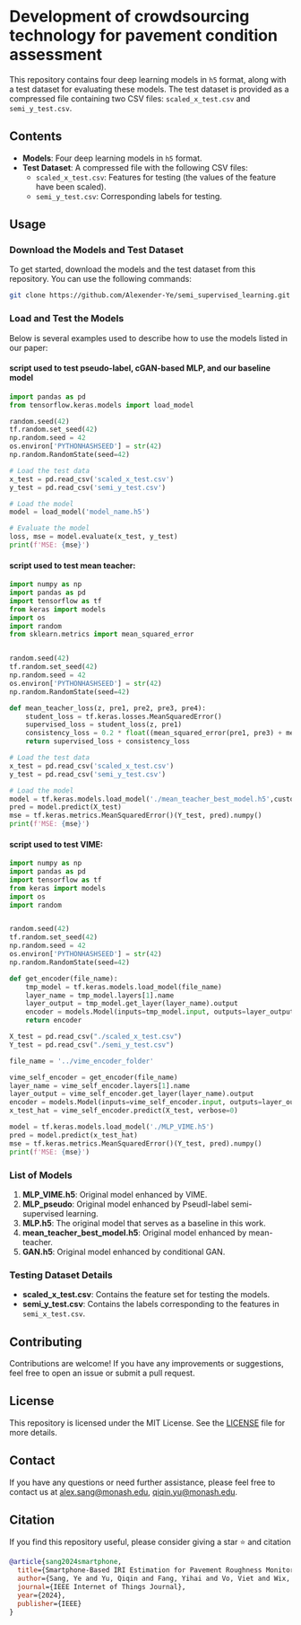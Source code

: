 
# Development of crowdsourcing technology for pavement condition assessment

This repository contains four deep learning models in `h5` format, along with a test dataset for evaluating these models. The test dataset is provided as a compressed file containing two CSV files: `scaled_x_test.csv` and `semi_y_test.csv`.

## Contents

- **Models**: Four deep learning models in `h5` format.
- **Test Dataset**: A compressed file with the following CSV files:
  - `scaled_x_test.csv`: Features for testing (the values of the feature have been scaled).
  - `semi_y_test.csv`: Corresponding labels for testing.

## Usage

### Download the Models and Test Dataset

To get started, download the models and the test dataset from this repository. You can use the following commands:

```bash
git clone https://github.com/Alexender-Ye/semi_supervised_learning.git

```

### Load and Test the Models

Below is several examples used to describe how to use the models listed in our paper:


#### script used to test pseudo-label, cGAN-based MLP, and our baseline model
```python
import pandas as pd
from tensorflow.keras.models import load_model

random.seed(42)
tf.random.set_seed(42)
np.random.seed = 42
os.environ['PYTHONHASHSEED'] = str(42)
np.random.RandomState(seed=42)

# Load the test data
x_test = pd.read_csv('scaled_x_test.csv')
y_test = pd.read_csv('semi_y_test.csv')

# Load the model
model = load_model('model_name.h5')

# Evaluate the model
loss, mse = model.evaluate(x_test, y_test)
print(f'MSE: {mse}')
```

#### script used to test mean teacher:
```python
import numpy as np
import pandas as pd
import tensorflow as tf
from keras import models
import os
import random
from sklearn.metrics import mean_squared_error


random.seed(42)
tf.random.set_seed(42)
np.random.seed = 42
os.environ['PYTHONHASHSEED'] = str(42)
np.random.RandomState(seed=42)

def mean_teacher_loss(z, pre1, pre2, pre3, pre4):
    student_loss = tf.keras.losses.MeanSquaredError()
    supervised_loss = student_loss(z, pre1)
    consistency_loss = 0.2 * float((mean_squared_error(pre1, pre3) + mean_squared_error(pre2, pre4)) / 2)
    return supervised_loss + consistency_loss

# Load the test data
x_test = pd.read_csv('scaled_x_test.csv')
y_test = pd.read_csv('semi_y_test.csv')

# Load the model
model = tf.keras.models.load_model('./mean_teacher_best_model.h5',custom_objects={'mean_teacher_loss': mean_teacher_loss})
pred = model.predict(X_test)
mse = tf.keras.metrics.MeanSquaredError()(Y_test, pred).numpy()
print(f'MSE: {mse}')
```

#### script used to test VIME:
```python
import numpy as np
import pandas as pd
import tensorflow as tf
from keras import models
import os
import random


random.seed(42)
tf.random.set_seed(42)
np.random.seed = 42
os.environ['PYTHONHASHSEED'] = str(42)
np.random.RandomState(seed=42)

def get_encoder(file_name):
    tmp_model = tf.keras.models.load_model(file_name)
    layer_name = tmp_model.layers[1].name
    layer_output = tmp_model.get_layer(layer_name).output
    encoder = models.Model(inputs=tmp_model.input, outputs=layer_output)
    return encoder

X_test = pd.read_csv("./scaled_x_test.csv")
Y_test = pd.read_csv("./semi_y_test.csv")

file_name = '../vime_encoder_folder'

vime_self_encoder = get_encoder(file_name)
layer_name = vime_self_encoder.layers[1].name
layer_output = vime_self_encoder.get_layer(layer_name).output
encoder = models.Model(inputs=vime_self_encoder.input, outputs=layer_output)
x_test_hat = vime_self_encoder.predict(X_test, verbose=0)

model = tf.keras.models.load_model('./MLP_VIME.h5')
pred = model.predict(x_test_hat)
mse = tf.keras.metrics.MeanSquaredError()(Y_test, pred).numpy()
print(f'MSE: {mse}')

```

### List of Models

1. **MLP_VIME.h5**: Original model enhanced by VIME.
2. **MLP_pseudo**: Original model enhanced by Pseudl-label semi-supervised learning.
3. **MLP.h5**: The original model that serves as a baseline in this work.
4. **mean_teacher_best_model.h5**: Original model enhanced by mean-teacher.
5. **GAN.h5**: Original model enhanced by conditional GAN.

### Testing Dataset Details

- **scaled_x_test.csv**: Contains the feature set for testing the models.
- **semi_y_test.csv**: Contains the labels corresponding to the features in `semi_x_test.csv`.

## Contributing

Contributions are welcome! If you have any improvements or suggestions, feel free to open an issue or submit a pull request.

## License

This repository is licensed under the MIT License. See the [LICENSE](LICENSE) file for more details.

## Contact

If you have any questions or need further assistance, please feel free to contact us at [alex.sang@monash.edu](mailto:alex.sang@monash.edu), [qiqin.yu@monash.edu](mailto:qiqin.yu@monash.edu).

## Citation

If you find this repository useful, please consider giving a star ⭐ and citation

```bibtex
@article{sang2024smartphone,
  title={Smartphone-Based IRI Estimation for Pavement Roughness Monitoring: A Data-Driven Approach},
  author={Sang, Ye and Yu, Qiqin and Fang, Yihai and Vo, Viet and Wix, Richard},
  journal={IEEE Internet of Things Journal},
  year={2024},
  publisher={IEEE}
}
